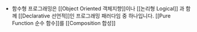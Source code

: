 - 함수형 프로그래밍은 [[Object Oriented 객체지향]]이나 [[논리형 Logical]] 과 함께 [[Declarative 선언적]]인 프로그래밍 패러다임 중 하나입니다. [[Pure Function 순수 함수]]를 [[Composition 합성]]